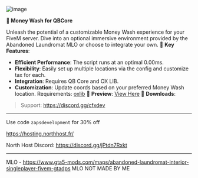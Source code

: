 ![image](https://github.com/Zaps6000/qb-moneywash/assets/122732007/6bab5211-d9e8-4226-b4df-aaea71a9d316)

**🚀 Money Wash for QBCore**

Unleash the potential of a customizable Money Wash experience for your FiveM server. Dive into an optional immersive environment provided by the Abandoned Laundromat MLO or choose to integrate your own.
🔗 **Key Features**:
* **Efficient Performance**: The script runs at an optimal 0.00ms.
* **Flexibility**: Easily set up multiple locations via the config and customize tax for each.
* **Integration**: Requires QB Core and OX LIB.
* **Customization**: Update coords based on your preferred Money Wash location.
Requirements:
[oxlib](https://github.com/overextended/ox_lib)
📸 **Preview**: [View Here](https://imgur.com/a/QjnWoLu)
💾 **Downloads**:

> Support: https://discord.gg/cfxdev

---
Use code ``zapsdevelopment`` for 30% off 

https://hosting.northhost.fr/

North Host Discord: https://discord.gg/jPtdn7Rxkt 

---
MLO - https://www.gta5-mods.com/maps/abandoned-laundromat-interior-singleplayer-fivem-gtadps 
MLO NOT MADE BY ME
